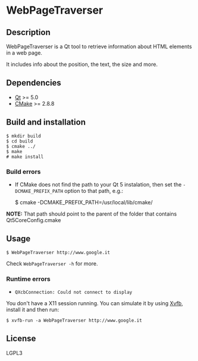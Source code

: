 # WebPageTraverser

## Description

WebPageTraverser is a Qt tool to retrieve information about HTML elements in a web page.

It includes info about the position, the text, the size and more.

## Dependencies

* [Qt](http://qt-project.org/) >= 5.0
* [CMake](http://www.cmake.org/) >= 2.8.8

## Build and installation

    $ mkdir build
    $ cd build
    $ cmake ../
    $ make
    # make install

### Build errors

* If CMake does not find the path to your Qt 5 instalation, then set the `-DCMAKE_PREFIX_PATH` option to that path, e.g.:

    $ cmake -DCMAKE_PREFIX_PATH=/usr/local/lib/cmake/

**NOTE:** That path should point to the parent of the folder that contains Qt5CoreConfig.cmake

## Usage

    $ WebPageTraverser http://www.google.it

Check `WebPageTraverser -h` for more.

### Runtime errors

* `QXcbConnection: Could not connect to display`

You don't have a X11 session running. You can simulate it by using [Xvfb](http://xorg.freedesktop.org), install it and then run:

    $ xvfb-run -a WebPageTraverser http://www.google.it

## License

LGPL3
